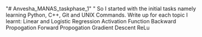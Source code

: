 "# Anvesha_MANAS_taskphase_1" 
" So I started with the initial tasks namely learning Python, C++, Git and UNIX Commands. 
Write up for each topic I learnt:
Linear and Logistic Regression
Activation Function
Backward Propogation
Forward Propogation
Gradient Descent
ReLu
